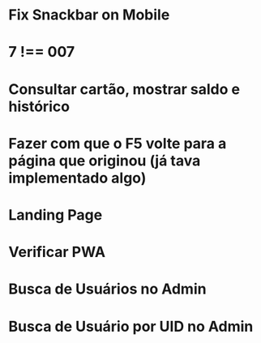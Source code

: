 # Fix Snackbar on Mobile
# 7 !== 007
# Consultar cartão, mostrar saldo e histórico
# Fazer com que o F5 volte para a página que originou (já tava implementado algo)
# Landing Page
# Verificar PWA
# Busca de Usuários no Admin
# Busca de Usuário por UID no Admin